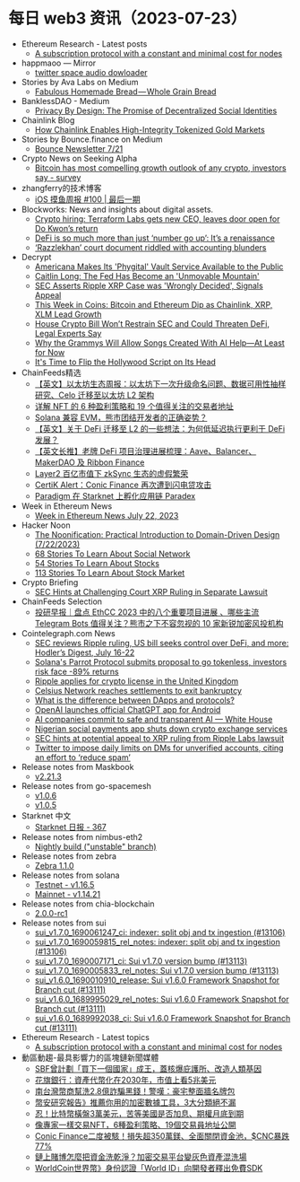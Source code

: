 # 每日 web3 资讯（2023-07-23）

- Ethereum Research - Latest posts
  - [A subscription protocol with a constant and minimal cost for nodes](https://ethresear.ch/t/a-subscription-protocol-with-a-constant-and-minimal-cost-for-nodes/16162/1)
- happmaoo — Mirror
  - [twitter space audio dowloader](https://mirror.xyz/readmore.eth/ztesRf0K_A4xNnQyxebNmgFkf7QRyxRCwcyQbT44X5Y)
- Stories by Ava Labs on Medium
  - [Fabulous Homemade Bread — Whole Grain Bread](https://medium.com/@avalabs/fabulous-homemade-bread-whole-grain-bread-d92220a7811d?source=rss-2d09314f14e9------2)
- BanklessDAO - Medium
  - [Privacy By Design: The Promise of Decentralized Social Identities](https://medium.com/bankless-dao/privacy-by-design-the-promise-of-decentralized-social-identities-c95211a309ca?source=rss----2e8b6adb479c---4)
- Chainlink Blog
  - [How Chainlink Enables High-Integrity Tokenized Gold Markets](https://blog.chain.link/what-is-tokenized-gold/)
- Stories by Bounce.finance on Medium
  - [Bounce Newsletter 7/21](https://bouncefinance.medium.com/bounce-newsletter-7-21-228f7779eb62?source=rss-74b4e5aa79f6------2)
- Crypto News on Seeking Alpha
  - [Bitcoin has most compelling growth outlook of any crypto, investors say - survey](https://seekingalpha.com/news/3989731-bitcoin-crypto-growth-outlook?utm_source=feed_news_crypto&utm_medium=referral)
- zhangferry的技术博客
  - [iOS 摸鱼周报 #100 | 最后一期](https://zhangferry.com/2023/07/22/iOSWeeklyLearning_100)
- Blockworks: News and insights about digital assets.
  - [Crypto hiring: Terraform Labs gets new CEO, leaves door open for Do Kwon’s return](https://blockworks.co/news/terraform-labs-gets-new-ceo)
  - [DeFi is so much more than just ‘number go up’: It’s a renaissance](https://blockworks.co/news/defi-yield-protocols)
  - [‘Razzlekhan’ court document riddled with accounting blunders](https://blockworks.co/news/razzlekhan-accounting-blunders)
- Decrypt
  - [Americana Makes Its 'Phygital' Vault Service Available to the Public](https://decrypt.co/149673/americana-vault-physical-digital-blockchain)
  - [Caitlin Long: The Fed Has Become an 'Unmovable Mountain'](https://decrypt.co/149669/caitlin-long-federal-reserve-unmovable-mountain-custodia-lawsuit)
  - [SEC Asserts Ripple XRP Case was 'Wrongly Decided', Signals Appeal](https://decrypt.co/149667/sec-ripple-xrp-terraform-labs-do-kwon-securities-howey-test)
  - [This Week in Coins: Bitcoin and Ethereum Dip as Chainlink, XRP, XLM Lead Growth](https://decrypt.co/149657/this-week-on-crypto-twitter-bitcoin-and-ethereum-dip-as-chainlink-xrp-xlm-lead-growth)
  - [House Crypto Bill Won’t Restrain SEC and Could Threaten DeFi, Legal Experts Say](https://decrypt.co/149612/house-crypto-bill-sec-defi)
  - [Why the Grammys Will Allow Songs Created With AI Help—At Least for Now](https://decrypt.co/149638/why-grammys-allow-songs-created-ai-help-harvey-mason-jr)
  - [It's Time to Flip the Hollywood Script on Its Head](https://decrypt.co/149564/time-flip-hollywood-script-sag-wga-strike-film3)
- ChainFeeds精选
  - [【英文】以太坊生态周报：以太坊下一次升级命名问题、数据可用性抽样研究、Celo 迁移至以太坊 L2 架构](https://weekinethereumnews.com/week-in-ethereum-news-july-22-2023/)
  - [详解 NFT 的 6 种盈利策略和 19 个值得关注的交易者地址](https://mirror.xyz/0xc03B493ddbAE3154aBaeCdBa2C65c73c32EcbA43/v5qMp_bCyY54_YZ253NKQ_bq47prfV908g16xyWLvBQ)
  - [Solana 兼容 EVM，熊市团结开发者的正确姿势？](https://www.techflowpost.com/article/detail_12552.html)
  - [【英文】关于 DeFi 迁移至 L2 的一些想法：为何低延迟执行更利于 DeFi 发展？](https://davidecrapis.notion.site/Latency-in-Blockchains-and-Ethereum-L2-Migration-a94f04388bee46ac812910805d31256c)
  - [【英文长推】老牌 DeFi 项目治理进展梳理：Aave、Balancer、MakerDAO 及 Ribbon Finance](https://twitter.com/blockworksres/status/1682434511156686849)
  - [Layer2 百亿市值下 zkSync 生态的虚假繁荣](https://twitter.com/y_cryptoanalyst/status/1682377655981838341)
  - [CertiK Alert：Conic Finance 再次遭到闪电贷攻击](https://twitter.com/CertiKAlert/status/1682506382153490440)
  - [Paradigm 在 Starknet 上孵化应用链 Paradex](https://www.theblock.co/post/240941/liquidity-network-paradigm-incubates-new-appchain-paradex-on-starknet)
- Week in Ethereum News
  - [Week in Ethereum News  July 22, 2023](https://weekinethereumnews.com/week-in-ethereum-news-july-22-2023/)
- Hacker Noon
  - [The Noonification: Practical Introduction to Domain-Driven Design (7/22/2023)](https://hackernoon.com/7-22-2023-noonification?source=rss)
  - [68 Stories To Learn About Social Network](https://hackernoon.com/68-stories-to-learn-about-social-network?source=rss)
  - [54 Stories To Learn About Stocks](https://hackernoon.com/54-stories-to-learn-about-stocks?source=rss)
  - [113 Stories To Learn About Stock Market](https://hackernoon.com/113-stories-to-learn-about-stock-market?source=rss)
- Crypto Briefing
  - [SEC Hints at Challenging Court XRP Ruling in Separate Lawsuit](https://cryptobriefing.com/sec-may-challenge-ripple-ruling/?utm_source=feed&utm_medium=rss)
- ChainFeeds Selection
  - [投研早报｜盘点 EthCC 2023 中的八个重要项目进展 、哪些主流 Telegram Bots 值得关注？熊市之下不容忽视的 10 家新锐加密风投机构](https://substack.chainfeeds.xyz/p/ethcc-2023-telegram-bots-10)
- Cointelegraph.com News
  - [SEC reviews Ripple ruling, US bill seeks control over DeFi, and more: Hodler’s Digest, July 16-22](https://cointelegraph.com/magazine/sec-reviews-ripple-ruling-us-bill-seeks-control-over-defi-and-more-hodlers-digest-july-16-22/)
  - [Solana's Parrot Protocol submits proposal to go tokenless, investors risk face -89% returns](https://cointelegraph.com/news/parrot-protocol-submits-proposal-to-go-tokenless)
  - [Ripple applies for crypto license in the United Kingdom](https://cointelegraph.com/news/ripple-applies-for-crypto-license-united-kingdom)
  - [Celsius Network reaches settlements to exit bankruptcy](https://cointelegraph.com/news/celsius-network-reaches-settlements-exit-bankruptcy)
  - [What is the difference between DApps and protocols?](https://cointelegraph.com/news/difference-between-dapps-and-protocols)
  - [OpenAI launches official ChatGPT app for Android](https://cointelegraph.com/news/open-ai-launches-official-chat-gpt-app-android)
  - [AI companies commit to safe and transparent AI — White House](https://cointelegraph.com/news/ai-companies-commit-safe-and-transparent-ai-white-house-reports)
  - [Nigerian social payments app shuts down crypto exchange services](https://cointelegraph.com/news/nigerian-social-payments-app-shuts-down-crypto-exchange-services)
  - [SEC hints at potential appeal to XRP ruling from Ripple Labs lawsuit](https://cointelegraph.com/news/sec-hints-at-potential-appeal-to-xrp-ruling-from-ripple-labs-lawsuit)
  - [Twitter to impose daily limits on DMs for unverified accounts, citing an effort to ‘reduce spam’](https://cointelegraph.com/news/twitter-to-introduce-daily-limits-on-dms-for-unverified-accounts)
- Release notes from Maskbook
  - [v2.21.3](https://github.com/DimensionDev/Maskbook/releases/tag/v2.21.3)
- Release notes from go-spacemesh
  - [v1.0.6](https://github.com/spacemeshos/go-spacemesh/releases/tag/v1.0.6)
  - [v1.0.5](https://github.com/spacemeshos/go-spacemesh/releases/tag/v1.0.5)
- Starknet 中文
  - [Starknet 日报 - 367](https://starknetzh.substack.com/p/starknet-367)
- Release notes from nimbus-eth2
  - [Nightly build ("unstable" branch)](https://github.com/status-im/nimbus-eth2/releases/tag/nightly)
- Release notes from zebra
  - [Zebra 1.1.0](https://github.com/ZcashFoundation/zebra/releases/tag/v1.1.0)
- Release notes from solana
  - [Testnet - v1.16.5](https://github.com/solana-labs/solana/releases/tag/v1.16.5)
  - [Mainnet - v1.14.21](https://github.com/solana-labs/solana/releases/tag/v1.14.21)
- Release notes from chia-blockchain
  - [2.0.0-rc1](https://github.com/Chia-Network/chia-blockchain/releases/tag/2.0.0-rc1)
- Release notes from sui
  - [sui_v1.7.0_1690061247_ci: indexer: split obj and tx ingestion (#13106)](https://github.com/MystenLabs/sui/releases/tag/sui_v1.7.0_1690061247_ci)
  - [sui_v1.7.0_1690059815_rel_notes: indexer: split obj and tx ingestion (#13106)](https://github.com/MystenLabs/sui/releases/tag/sui_v1.7.0_1690059815_rel_notes)
  - [sui_v1.7.0_1690007171_ci: Sui v1.7.0 version bump (#13113)](https://github.com/MystenLabs/sui/releases/tag/sui_v1.7.0_1690007171_ci)
  - [sui_v1.7.0_1690005833_rel_notes: Sui v1.7.0 version bump (#13113)](https://github.com/MystenLabs/sui/releases/tag/sui_v1.7.0_1690005833_rel_notes)
  - [sui_v1.6.0_1690010910_release: Sui v1.6.0 Framework Snapshot for Branch cut (#13111)](https://github.com/MystenLabs/sui/releases/tag/sui_v1.6.0_1690010910_release)
  - [sui_v1.6.0_1689995029_rel_notes: Sui v1.6.0 Framework Snapshot for Branch cut (#13111)](https://github.com/MystenLabs/sui/releases/tag/sui_v1.6.0_1689995029_rel_notes)
  - [sui_v1.6.0_1689992038_ci: Sui v1.6.0 Framework Snapshot for Branch cut (#13111)](https://github.com/MystenLabs/sui/releases/tag/sui_v1.6.0_1689992038_ci)
- Ethereum Research - Latest topics
  - [A subscription protocol with a constant and minimal cost for nodes](https://ethresear.ch/t/a-subscription-protocol-with-a-constant-and-minimal-cost-for-nodes/16162)
- 動區動趨-最具影響力的區塊鏈新聞媒體
  - [SBF曾計劃「買下一個國家」成王，蓋核爆庇護所、改造人類基因](https://www.blocktempo.com/ftx-planned-to-buy-nauru-to-build-an-apocalypse-bunker/)
  - [花旗銀行：資產代幣化在2030年，市值上看5兆美元](https://www.blocktempo.com/citibank-report-tokenization-of-assets-could-reach-5-trillion-by-2030/)
  - [南台灣幣商幫洗2.8億詐騙黑錢！警嘆：豪宅整面牆名牌包](https://www.blocktempo.com/taiwanes-otc-money-laundering-for-scam-gang/)
  - [幣安研究報告》推薦你用的加密數據工具，3大分類絕不漏](https://www.blocktempo.com/binance-research-crypto-data-tools/)
  - [忍！比特幣橫盤3萬美元，苦等美國是否加息、期權月底到期](https://www.blocktempo.com/bitcoin-continues-to-consolidate-in-the-30000/)
  - [像專家一樣交易NFT，6種盈利策略、19個交易員地址公開](https://www.blocktempo.com/19-addresses-of-nft-traders/)
  - [Conic Finance二度被駭！損失超350萬鎂、全面關閉資金池，$CNC暴跌77%](https://www.blocktempo.com/conic-finance-was-hacked-twice-with-lost-more-than-3-5m/)
  - [鏈上賭博怎麼把資金洗乾淨？加密交易平台變灰色資產混洗場](https://www.blocktempo.com/blockchain-casino-washing-out-usdt/)
  - [WorldCoin世界幣》身份認證「World ID」向開發者釋出免費SDK](https://www.blocktempo.com/world-id-makes-the-sdk-available-to-all-developers-for-free/)
